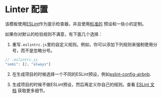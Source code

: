 # Linter 配置

该模板使用[ESLint](http://eslint.org/)作为提示检查器，并且使用[标准的](https://github.com/feross/standard/blob/master/RULES.md) 预设和一些小的定制。



如果你对默认的检验规则不满意，有下面几个选择：

1. 重写`.eslintrc.js`里的自定义规则。例如，你可以添加下列规则来强制使用分号，而不是忽略分号。

  ``` js
  // .eslintrc.js
  "semi": [2, "always"]
  ```

2. 在生成项目的时候选择一个不同的ESLint预设，例如[eslint-config-airbnb](https://github.com/airbnb/javascript/tree/master/packages/eslint-config-airbnb).

3. 生成项目的时候不做ESLint预设，然后再定义你自己的规则。查看 [ESLint 文档](http://eslint.org/docs/rules/) 获取更多细节。
